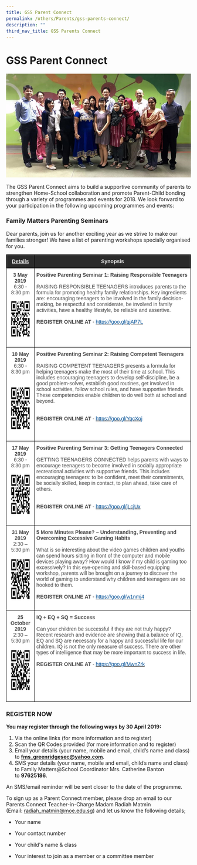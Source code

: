 ```yaml
---
title: GSS Parent Connect
permalink: /others/Parents/gss-parents-connect/
description: ""
third_nav_title: GSS Parents Connect
---
```




# **GSS Parent Connect**

![](/images/pc.jpg)

The GSS Parent Connect aims to build a supportive community of parents to strengthen Home-School collaboration and promote Parent-Child bonding through a variety of programmes and events for 2018. We look forward to your participation in the following upcoming programmes and events:


### Family Matters Parenting Seminars

Dear parents, join us for another exciting year as we strive to make our families stronger! We have a list of parenting workshops specially organised for you.





<table style="border-collapse:collapse;border-spacing:0" class="tg"><thead><tr><th style="background-color:#2A2A2A;border-color:#000000;border-style:solid;border-width:1px;color:#EEE;font-family:Arial, sans-serif;font-size:14px;font-weight:bold;overflow:hidden;padding:10px 5px;text-align:center;text-decoration:underline;vertical-align:top;word-break:normal">Details</th><th style="background-color:#2A2A2A;border-color:#000000;border-style:solid;border-width:1px;color:#EEE;font-family:Arial, sans-serif;font-size:14px;font-weight:bold;overflow:hidden;padding:10px 5px;text-align:center;vertical-align:top;word-break:normal">Synopsis</th></tr></thead><tbody><tr><td style="background-color:#FFF;border-color:#000000;border-style:solid;border-width:1px;color:#454545;font-family:Arial, sans-serif;font-size:14px;overflow:hidden;padding:10px 5px;text-align:center;vertical-align:top;word-break:normal"><span style="font-weight:bold"> 3 May 2019 </span><br><span style="background-color:initial">6:30 - 8:30 pm</span><span style="color:black;background-color:initial"> </span><br><img src="/images/1aa.jpg" alt="1.jpg" width="142" height="128"></td><td style="background-color:#FFF;border-color:#000000;border-style:solid;border-width:1px;color:#454545;font-family:Arial, sans-serif;font-size:14px;overflow:hidden;padding:10px 5px;text-align:left;vertical-align:top;word-break:normal"><span style="font-weight:bold">Positive Parenting Seminar 1: Raising Responsible Teenagers</span><br><br>RAISING RESPONSIBLE TEENAGERS introduces parents to the formula for promoting healthy family relationships. Key ingredients are: encouraging teenagers to be involved in the family decision-making, be respectful and considerate, be involved in family activities, have a healthy lifestyle, be reliable and assertive.  <br><br><span style="font-weight:bold">REGISTER ONLINE AT</span> - <a href="https://goo.gl/qjAP7L" target="_blank" rel="noopener noreferrer"><span style="text-decoration:none;color:#035096">https://goo.gl/qjAP7L</span></a><br><br></td></tr><tr><td style="background-color:#FFF;border-color:#000000;border-style:solid;border-width:1px;color:#454545;font-family:Arial, sans-serif;font-size:14px;overflow:hidden;padding:10px 5px;text-align:center;vertical-align:top;word-break:normal"><span style="font-weight:bold;background-color:initial"> 10 May 2019</span><span style="background-color:initial"> </span><br>6:30 - 8:30 pm<br><br><img src="/images/2aa.jpg" alt="2.jpg" width="152" height="152"></td><td style="background-color:#FFF;border-color:#000000;border-style:solid;border-width:1px;color:#454545;font-family:Arial, sans-serif;font-size:14px;overflow:hidden;padding:10px 5px;text-align:left;vertical-align:top;word-break:normal"><span style="font-weight:bold">Positive Parenting Seminar 2: Raising Competent Teenagers</span><br><br>RAISING COMPETENT TEENAGERS presents a formula  for helping teenagers make the most of their time  at school. This includes encouraging teenagers to develop self-discipline, be a good problem-solver, establish good routines, get involved in school activities, follow school rules, and have supportive friends. These competencies enable children to do well both at school and beyond. <br><br><br><span style="font-weight:bold">REGISTER ONLINE AT</span> - <a href="https://goo.gl/YqcXoj" target="_blank" rel="noopener noreferrer"><span style="text-decoration:none;color:#035096">https://goo.gl/YqcXoj</span></a><br></td></tr><tr><td style="background-color:#FFF;border-color:#000000;border-style:solid;border-width:1px;color:#454545;font-family:Arial, sans-serif;font-size:14px;overflow:hidden;padding:10px 5px;text-align:center;vertical-align:top;word-break:normal"> <span style="font-weight:bold">17 May 2019</span><br>6:30 - 8:30 pm <br><img src="/images/3aa.jpg" alt="3.jpg" width="142" height="142"></td><td style="background-color:#FFF;border-color:#000000;border-style:solid;border-width:1px;color:#454545;font-family:Arial, sans-serif;font-size:14px;overflow:hidden;padding:10px 5px;text-align:left;vertical-align:top;word-break:normal"><span style="font-weight:bold">Positive Parenting Seminar 3: Getting Teenagers Connected</span><br><br>GETTING TEENAGERS CONNECTED helps parents with ways to encourage teenagers to become involved in socially appropriate recreational activities with supportive friends. This includes encouraging teenagers: to be confident,  meet their commitments, be socially skilled, keep in contact, to plan ahead, take care of others.   <br><br><br><span style="font-weight:bold">REGISTER ONLINE AT</span> - <a href="https://goo.gl/jLcjUx" target="_blank" rel="noopener noreferrer"><span style="text-decoration:none;color:#035096">https://goo.gl/jLcjUx</span></a></td></tr><tr><td style="background-color:#FFF;border-color:#000000;border-style:solid;border-width:1px;color:#454545;font-family:Arial, sans-serif;font-size:14px;overflow:hidden;padding:10px 5px;text-align:center;vertical-align:top;word-break:normal"><span style="font-weight:bold">31 May 2019</span><br>2:30 – 5:30 pm<br><img src="/images/4aa.jpg" alt="4.jpg" width="144" height="144"></td><td style="background-color:#FFF;border-color:#000000;border-style:solid;border-width:1px;color:#454545;font-family:Arial, sans-serif;font-size:14px;overflow:hidden;padding:10px 5px;text-align:left;vertical-align:top;word-break:normal"><span style="font-weight:bold">5 More Minutes Please? – Understanding, Preventing and Overcoming Excessive Gaming Habits</span><br><br>What is so interesting about the video games children and youths can spend hours sitting in front of the computer and mobile devices playing away? How would I know if my child is gaming too excessively? In this eye-opening and skill-based equipping workshop, parents will be brought on a journey to discover the world of gaming to understand why children and teenagers are so hooked to them.<br><br><span style="font-weight:bold">REGISTER ONLINE AT </span>- <a href="https://goo.gl/w1nmj4" target="_blank" rel="noopener noreferrer"><span style="text-decoration:none;color:#035096">https://goo.gl/w1nmj4 </span></a></td></tr><tr><td style="background-color:#FFF;border-color:#000000;border-style:solid;border-width:1px;color:#454545;font-family:Arial, sans-serif;font-size:14px;overflow:hidden;padding:10px 5px;text-align:center;vertical-align:top;word-break:normal"><span style="font-weight:bold">25 October 2019</span><br>2:30 – 5:30 pm<br><img src="/images/5aa.jpg" alt="5.jpg" width="145" height="145"></td><td style="background-color:#FFF;border-color:#000000;border-style:solid;border-width:1px;color:#454545;font-family:Arial, sans-serif;font-size:14px;overflow:hidden;padding:10px 5px;text-align:left;vertical-align:top;word-break:normal"><span style="font-weight:bold">IQ + EQ + SQ = Success</span><br><br>Can your children be successful if they are not truly happy? Recent research and evidence are showing that a balance of IQ, EQ and SQ are necessary for a happy and successful life for our children. IQ is not the only measure of success. There are other types of intelligence that may be more important to success in life.<br><br><span style="font-weight:bold">REGISTER ONLINE AT</span> - <a href="https://goo.gl/MwnZrk" target="_blank" rel="noopener noreferrer"><span style="text-decoration:none;color:#035096">https://goo.gl/MwnZrk</span></a></td></tr></tbody></table>


### **REGISTER NOW**

**You may register through the following ways by 30 April 2019:**  

1.  Via the online links (for more information and to register)
2.  Scan the QR Codes provided (for more information and to register)
3.  Email your details (your name, mobile and email, child’s name and class) to **[fms\_greenridgesec@yahoo.com](mailto:fms\_greenridgesec@yahoo.com)**. 
4.  SMS your details (your name, mobile and email, child’s name and class) to Family Matters@School Coordinator Mrs. Catherine Banton  to **97625186**. 

An SMS/email reminder will be sent closer to the date of the programme.

To sign up as a Parent Connect member, please drop an email to our Parents Connect Teacher-in-Charge Madam Radiah Matmin (Email: [radiah\_matmin@moe.edu.sg](mailto:radiah_matmin@moe.edu.sg)) and let us know the following details;

*   Your name  
    
*   Your contact number  
    
*   Your child's name & class  
    
*   Your interest to join as a member or a committee member